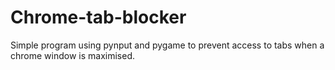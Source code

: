 # Chrome-tab-blocker

Simple program using pynput and pygame to prevent access to tabs when a chrome window is maximised.
